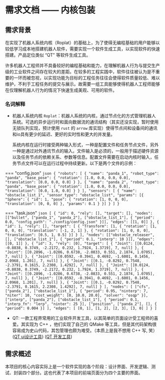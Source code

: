 # 需求文档 —— 内核包装

## 需求背景

在实现了机器人系统内核（Roplat）的基础上，为了使得无编程基础的用户能够以较低学习成本地搭建机器人软件，需要实现一个软件生成工具，以实现软件的快速搭建。产品定位类似 “QT" 等软件生成工具。

许多机器人工程师并不具备较好的编程基础和能力，在理解机器人行为与提交生产级的工业软件之间存在较大的差距。在较多的工程实践中，软件往往被认为是不重要的一环而被忽视，以实现功能为目标的工程任务往往会使得软件质量较低、难以维护，不利于工程任务的提交与展示。故需要一组工具能够使得机器人工程师能够在仅理解机器人行为的情况下快速生成美观、可用的软件。

### 名词解释

- 机器人系统内核 `Roplat`：机器人系统的内核，通过节点化的方式管理机器人系统。可选的异步运行时和面向数据流的通讯结构（其实还没实现，暂时使用无锁队列实现，预计使用 `rust` 的 `arrow` 库实现）使得节点间和设备间的通讯和io具有更少的延迟、更好的实时性和更大的并发量。

    系统内核在运行时接受两种输入形式，一种是配置文件和任务节点文件，另外一种是通过对外通讯节点的输入。文件输入是必须的，一般用于描述硬件资源以及任务节点的依赖关系、参数等信息。配置文件需要在启动内核时输入，任务节点文件可以在运行过程中持续更新。以下是两个文件的示例：

=== "config.json"
    ```json
    {
      "robots": [
        { "name": "panda_1", "robot_type": "panda", "base_pose": { "rotation": [1.0, 0.0, 0.0, 0.0], "translation": [0.0, 0.0, 0.0] } },
        { "name": "panda_2", "robot_type": "panda", "base_pose": { "rotation": [1.0, 0.0, 0.0, 0.0], "translation": [0.0, 1.0, 0.0] } }
      ],
      "sensors": [
        {
          "name": "obstacle_list_1",
          "sensor_type": "obstacle_list",
          "params": [{ "Sphere": { "id": 1, "pose": { "rotation": [1, 0, 0, 0], "translation": [0, 0, 0] }, "params": 0.1 } }]
        }
      ]
    }
    ```

=== "task.json"
    ```json
    [
      {
        "id": 0,
        "rely": [],
        "target": [],
        "nodes": [["bullet", ["panda_1", "panda_2"], ["obstacle_list_1"], { "period": 0.0, "config_path": "./config/config.json" }]],
        "edges": [[1, 0]]
      },
      {
        "id": 1,
        "rely": [],
        "target": [
          { "Transform": [1, { "rotation": [1, 0, 0, 0], "translation": [-1, 2, 1] }, { "rotation": [1, 0, 0, 0], "translation": [0.5, 1, 0.5] }] }
        ],
        "nodes": [["obstacle_releaser", [], ["obstacle_list_1"], { "period": 0.1, "interp": 10 }]],
        "edges": [[0, 1]]
      },
      {
        "id": 3,
        "rely": [0],
        "target": [
          { "Joint": [[0.0124, -0.8838, 0.3749, -2.2172, 0.232, 1.7924, 1.3719], 7, null] },
          { "Joint": [[0.2896, -1.0286, 0.6738, -2.0833, 0.551, 2.1874, 1.0705], 7, null] },
          { "Joint": [[0.0592, -0.3941, 0.4692, -1.6001, 0.1456, 2.0968, 1.201], 7, null] },
          { "Joint": [[0.1, -0.8292, 0.7548, -2.3791, 0.1615, 2.2308, 1.4292], 7, null] },
          { "Joint": [[0.0124, -0.8838, 0.3749, -2.2172, 0.232, 1.7924, 1.3719], 7, null] },
          { "Joint": [[0.2896, -1.0286, 0.6738, -2.0833, 0.551, 2.1874, 1.0705], 7, null] },
          { "Joint": [[0.0592, -0.3941, 0.4692, -1.6001, 0.1456, 2.0968, 1.201], 7, null] },
          { "Joint": [[0.1, -0.8292, 0.7548, -2.3791, 0.1615, 2.2308, 1.4292], 7, null] }
        ],
        "nodes": [
          ["cfs", ["panda_2"], ["obstacle_list_1"], { "period": 0.95, "ninterp": 7, "niter": 10, "cost_weight": [0, 10.0, 20.0], "solver": "osqp" }],
          ["interp", ["panda_2"], ["obstacle_list_1"], { "period": 0.1, "interp_fn": "lerp", "ninter": 25 }],
          ["position", ["panda_2"], [], { "period": 0.004 }]
        ],
        "edges": [
          [0, 1],
          [1, 2],
          [2, 3],
          [3, 0]
        ]
      }
    ]
    ```

- QT: 一款工程界常用的工业软件开发工具，以其简单的页面设计受工程师的喜爱。其实现为 C++ ，他们实现了自己的 QMake 等工具，但是其代码架构很容易成为史山代码，其包管理也颇为难受。（本质上是我不想用 C++ 写, 笑）([QT ui设计工具](https://www.qt.io/zh-cn/product/ui-design-tools)) ([QT 开发工具](https://www.qt.io/zh-cn/product/development-tools))

## 需求概述

本项目的核心内容实际上是一个软件实现的各个阶段：设计界面、开发逻辑、测试、封装四个部分。这也代表了本项目的前端页面分为四个主要的界面。
